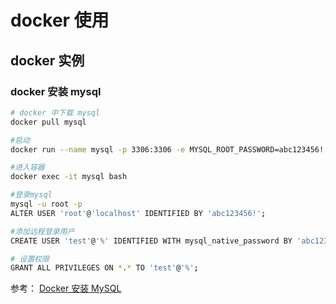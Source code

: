 # docker 使用

## docker 实例

### docker 安装 mysql

```bash
# docker 中下载 mysql
docker pull mysql

#启动
docker run --name mysql -p 3306:3306 -e MYSQL_ROOT_PASSWORD=abc123456! -d mysql

#进入容器
docker exec -it mysql bash

#登录mysql
mysql -u root -p
ALTER USER 'root'@'localhost' IDENTIFIED BY 'abc123456!';

#添加远程登录用户
CREATE USER 'test'@'%' IDENTIFIED WITH mysql_native_password BY 'abc123456';

# 设置权限
GRANT ALL PRIVILEGES ON *.* TO 'test'@'%';
```

参考：
[Docker 安装 MySQL](https://www.runoob.com/docker/docker-install-mysql.html)

